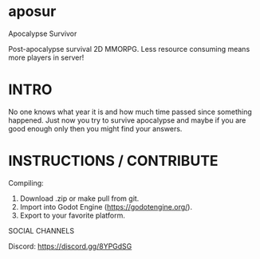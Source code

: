 # aposur
Apocalypse Survivor

Post-apocalypse survival 2D MMORPG. Less resource consuming means more players in server! 


# INTRO
No one knows what year it is and how much time passed since something happened. Just now you try to survive apocalypse and maybe if you are good enough only then you might find your answers.


# INSTRUCTIONS / CONTRIBUTE
Compiling:
1. Download .zip or make pull from git.
2. Import into Godot Engine (https://godotengine.org/).
3. Export to your favorite platform.


SOCIAL CHANNELS

Discord: https://discord.gg/8YPGdSG
